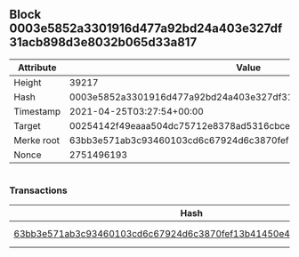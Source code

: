 ## Block 0003e5852a3301916d477a92bd24a403e327df31acb898d3e8032b065d33a817

Attribute | Value
--- | ---
Height | 39217
Hash | 0003e5852a3301916d477a92bd24a403e327df31acb898d3e8032b065d33a817
Timestamp | 2021-04-25T03:27:54+00:00
Target | 00254142f49eaaa504dc75712e8378ad5316cbcead634704b3734b6271167cc4
Merke root | 63bb3e571ab3c93460103cd6c67924d6c3870fef13b41450e4a122399632137c
Nonce | 2751496193

```

```

### Transactions

Hash | Amount
--- | ---
[63bb3e571ab3c93460103cd6c67924d6c3870fef13b41450e4a122399632137c](63bb3e571ab3c93460103cd6c67924d6c3870fef13b41450e4a122399632137c.md) | 10.00000000 SKEPTI 
